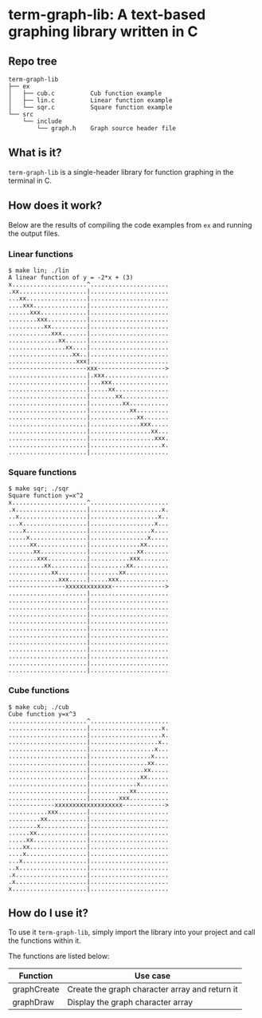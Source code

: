 # term-graph-lib: A text-based graphing library written in C

## Repo tree

```
term-graph-lib
├── ex
│   ├── cub.c          Cub function example
│   ├── lin.c          Linear function example
│   └── sqr.c          Square function example
└── src
    └── include
        └── graph.h    Graph source header file
```

## What is it?

`term-graph-lib` is a single-header library for function graphing in the terminal in C.

## How does it work?

Below are the results of compiling the code examples from `ex` and running the output files.

### Linear functions

```
$ make lin; ./lin
A linear function of y = -2*x + (3)
x.....................^......................
.xx...................|......................
...xx.................|......................
....xxx...............|......................
......xxx.............|......................
........xxx...........|......................
..........xx..........|......................
............xxx.......|......................
..............xx......|......................
................xx....|......................
..................xx..|......................
...................xxx|......................
----------------------xxx------------------->
......................|.xxx..................
......................|...xxx................
......................|.....xx...............
......................|.......xx.............
......................|.........xx...........
......................|...........xx.........
......................|.............xx.......
......................|..............xxx.....
......................|.................xx...
......................|..................xxx.
......................|....................x.
......................|......................
```

### Square functions

```
$ make sqr; ./sqr
Square function y=x^2
x.....................^......................
.x....................|....................x.
..x...................|...................x..
...x..................|..................x...
....x.................|.................x....
.....x................|................x.....
......xx..............|..............xx......
.......xx.............|.............xx.......
........xxx...........|...........xxx........
..........xx..........|..........xx..........
............xx........|........xx............
..............xxx.....|.....xxx..............
----------------xxxxxxxxxxxxx--------------->
......................|......................
......................|......................
......................|......................
......................|......................
......................|......................
......................|......................
......................|......................
......................|......................
......................|......................
......................|......................
......................|......................
......................|......................
```

### Cube functions

```
$ make cub; ./cub
Cube function y=x^3
......................^......................
......................|....................x.
......................|....................x.
......................|...................x..
......................|..................x...
......................|.................x....
......................|................xx....
......................|...............xx.....
......................|..............xx......
......................|.............x........
......................|...........xx.........
......................|........xxx...........
-------------xxxxxxxxxxxxxxxxxxx------------>
...........xxx........|......................
.........xx...........|......................
........x.............|......................
......xx..............|......................
.....xx...............|......................
....xx................|......................
....x.................|......................
...x..................|......................
..x...................|......................
.x....................|......................
.x....................|......................
x.....................|......................
```

## How do I use it?

To use it `term-graph-lib`, simply import the library into your project and call the functions within it.

The functions are listed below:

| Function      | Use case                                       |
| ------------- | ---------------------------------------------- |
| graphCreate   | Create the graph character array and return it |
| graphDraw     | Display the graph character array              |
